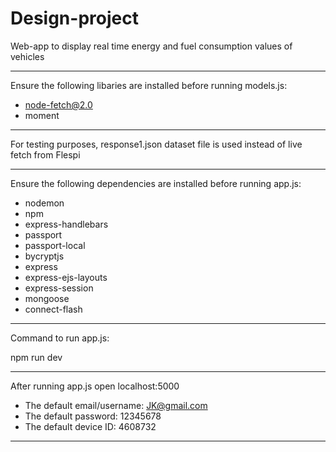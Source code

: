 # Design-project
Web-app to display real time energy and fuel consumption values of vehicles

-----------------------------------------------------------------------------------------
Ensure the following libaries are installed before running models.js:
- node-fetch@2.0
- moment

------------------------------------------------------------------------------------------
For testing purposes, response1.json dataset file is used instead of live fetch from Flespi

-----------------------------------------------------------------------------------------
Ensure the following dependencies are installed before running app.js:

- nodemon
- npm 
- express-handlebars
- passport 
- passport-local
- bycryptjs
- express
- express-ejs-layouts
- express-session
- mongoose 
- connect-flash

------------------------------------------------------------------------------------------
Command to run app.js:

npm run dev

------------------------------------------------------------------------------------------
After running app.js open localhost:5000 

- The default email/username: JK@gmail.com
- The default password: 12345678
- The default device ID: 4608732

------------------------------------------------------------------------------------------